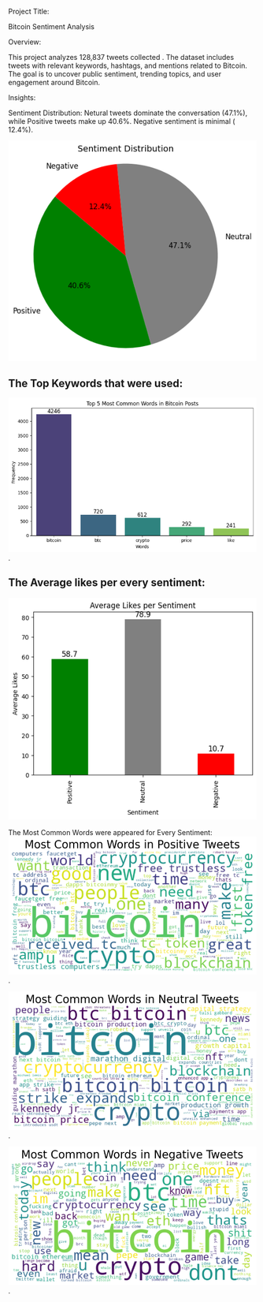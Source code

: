 Project Title:

Bitcoin Sentiment Analysis 

Overview:

This project analyzes 128,837 tweets collected . The dataset includes tweets with relevant keywords, hashtags, and mentions related to Bitcoin. The goal is to uncover public sentiment, trending topics, and user engagement around Bitcoin.

Insights:

Sentiment Distribution: Netural tweets dominate the conversation (47.1%), while Positive tweets make up 40.6%. Negative sentiment is minimal ( 12.4%).

 ![image_url](https://github.com/Mo-Desouky91/Brainwave_Matrix_Intern-Task02/blob/649604e850e19679d53860abee83eef9a222954a/3.png)

<h2><strong>The Top Keywords that were used:</strong></h2>

![image_url](https://github.com/Mo-Desouky91/Brainwave_Matrix_Intern-Task02/blob/8e401cbecd33a9ce4e7ebb0d20f14cd228e0fb50/8.png).

<h2><strong>The Average likes per every sentiment:</strong></h2>

![image_url](https://github.com/Mo-Desouky91/Brainwave_Matrix_Intern-Task02/blob/8e401cbecd33a9ce4e7ebb0d20f14cd228e0fb50/7.png)

The Most Common Words were appeared for Every Sentiment:
![image_url](https://github.com/Mo-Desouky91/Brainwave_Matrix_Intern-Task02/blob/8e401cbecd33a9ce4e7ebb0d20f14cd228e0fb50/4.png).

![image_url](https://github.com/Mo-Desouky91/Brainwave_Matrix_Intern-Task02/blob/8e401cbecd33a9ce4e7ebb0d20f14cd228e0fb50/5.png).

![image_url](https://github.com/Mo-Desouky91/Brainwave_Matrix_Intern-Task02/blob/8e401cbecd33a9ce4e7ebb0d20f14cd228e0fb50/6.png).
